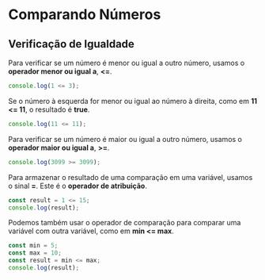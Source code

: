 # Comparando Números

## Verificação de Igualdade

Para verificar se um número é menor ou igual a outro número, usamos o **operador menor ou igual a**, **<=**.

```js
console.log(1 <= 3);
```
Se o número à esquerda for menor ou igual ao número à direita, como em **11 <= 11**, o resultado é **true**.

```js
console.log(11 <= 11);
```
Para verificar se um número é maior ou igual a outro número, usamos o **operador maior ou igual a**, **>=**.

```js
console.log(3099 >= 3099);
```
Para armazenar o resultado de uma comparação em uma variável, usamos o sinal **=**. Este é o **operador de atribuição**.

```js
const result = 1 <= 15;
console.log(result);
```
Podemos também usar o operador de comparação para comparar uma variável com outra variável, como em **min <= max**.

```js
const min = 5;
const max = 10;
const result = min <= max;
console.log(result);
```